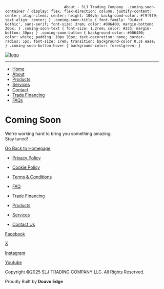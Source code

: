                               About - SLJ Trading Company  .coming-soon-container { display: flex; flex-direction: column; justify-content: center; align-items: center; height: 100vh; background-color: #f9f9f9; text-align: center; } .coming-soon-title { font-family: 'Didact Gothic', sans-serif; font-size: 3rem; color: #006400; margin-bottom: 20px; } .coming-soon-text { font-size: 1.2rem; color: #333; margin-bottom: 30px; } .coming-soon-button { background-color: #006400; color: white; padding: 10px 20px; text-decoration: none; border-radius: 5px; font-size: 1rem; transition: background-color 0.3s ease; } .coming-soon-button:hover { background-color: forestgreen; }

[![logo](https://sljtradingcompany.b-cdn.net/pics/slj-logo.png)](index.html)

* * *

*   [Home](index.html)
*   [About](about.html)
*   [Products](products.html)
*   [Services](services.html)
*   [Contact](contact.html)
*   [Trade Financing](trade-financing.html)
*   [FAQs](faq.html)

Coming Soon
===========

We're working hard to bring you something amazing.  
Stay tuned!

[Go Back to Homepage](index.html)

*   [Privacy Policy](privacy.html)
*   [Cookie Policy](cookies.html)
*   [Terms & Conditions](terms.html)
*   [FAQ](faq.html)

*   [Trade Financing](trade-financing.html)
*   [Products](products.html)
*   [Services](services.html)
*   [Contact Us](contact.html)

[Facebook](https://www.facebook.com/indonez)

[X](https://twitter.com/indonez_tw)

[Instagram](https://www.instagram.com/indonez_ig)

[Youtube](#some-link)

Copyright ©2025 SLJ TRADING COMPANY LLC. All Rights Reserved.

Proudly Built by **Douvo Edge**